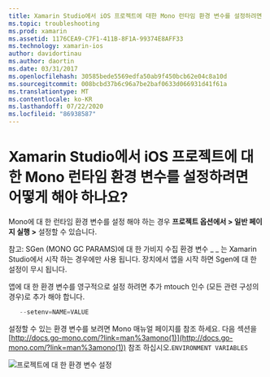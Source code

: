 ```yaml
---
title: Xamarin Studio에서 iOS 프로젝트에 대한 Mono 런타임 환경 변수를 설정하려면 어떻게 해야 하나요?
ms.topic: troubleshooting
ms.prod: xamarin
ms.assetid: 1176CEA9-C7F1-411B-8F1A-99374E8AFF33
ms.technology: xamarin-ios
author: davidortinau
ms.author: daortin
ms.date: 03/31/2017
ms.openlocfilehash: 30585bede5569edfa50ab9f450bcb62e04c8a10d
ms.sourcegitcommit: 008bcbd37b6c96a7be2baf0633d066931d41f61a
ms.translationtype: MT
ms.contentlocale: ko-KR
ms.lasthandoff: 07/22/2020
ms.locfileid: "86938587"
---
```

# <a name="how-do-i-set-mono-runtime-environment-variables-for-ios-projects-in-xamarin-studio"></a>Xamarin Studio에서 iOS 프로젝트에 대한 Mono 런타임 환경 변수를 설정하려면 어떻게 해야 하나요?

Mono에 대 한 런타임 환경 변수를 설정 해야 하는 경우 **프로젝트 옵션에서 > 일반 페이지 실행 >** 설정할 수 있습니다.

참고: SGen (MONO GC PARAMS)에 대 한 가비지 수집 환경 변수 \_ \_ 는 Xamarin Studio에서 시작 하는 경우에만 사용 됩니다. 장치에서 앱을 시작 하면 Sgen에 대 한 설정이 무시 됩니다. 

앱에 대 한 환경 변수를 영구적으로 설정 하려면 추가 mtouch 인수 (모든 관련 구성의 경우)로 추가 해야 합니다.

```csharp
   --setenv=NAME=VALUE
```

설정할 수 있는 환경 변수를 보려면 Mono 매뉴얼 페이지를 참조 하세요. 다음 섹션을 [http://docs.go-mono.com/?link=man%3amono(1)](http://docs.go-mono.com/?link=man%3amono(1)) 참조 하십시오.`ENVIRONMENT VARIABLES`

![프로젝트에 대 한 환경 변수 설정](xs-mono-runtime-images/environment-variables.jpg)
